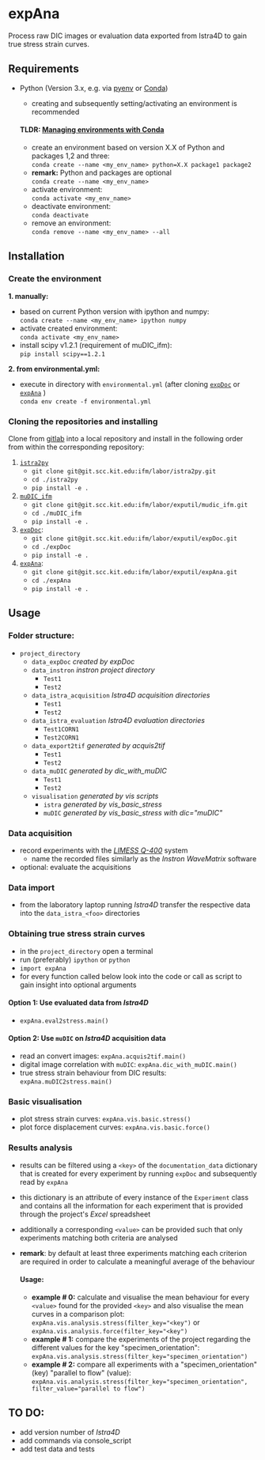# expAna

Process raw DIC images or evaluation data exported from Istra4D to gain true stress strain curves.

## Requirements
- Python (Version 3.x, e.g. via [pyenv](https://github.com/pyenv/pyenv) or [Conda](https://docs.conda.io/en/latest/))
    - creating and subsequently setting/activating an environment is recommended

  #### **TLDR**: [Managing environments with Conda](https://docs.conda.io/projects/conda/en/latest/user-guide/tasks/manage-environments.html)
  - create an environment based on version X.X of Python and packages 1,2 and three:   
  `conda create --name <my_env_name> python=X.X package1 package2`
  - **remark:** Python and packages are optional   
  `conda create --name <my_env_name>`
  - activate environment:   
  `conda activate <my_env_name>`
  - deactivate environment:   
  `conda deactivate`
  - remove an environment:   
  `conda remove --name <my_env_name> --all`

## Installation
### Create the environment
**1. manually:** 
  - based on current Python version with ipython and numpy:   
    `conda create --name <my_env_name> ipython numpy`
  - activate created environment:   
    `conda activate <my_env_name>`
  - install scipy v1.2.1 (requirement of muDIC_ifm):   
    `pip install scipy==1.2.1`
    
**2. from environmental.yml:**
  - execute in directory with `environmental.yml` (after cloning [`expDoc`](https://git.scc.kit.edu/ifm/labor/exputil/expDoc) or [`expAna`](https://git.scc.kit.edu/ifm/labor/exputil/expAna) )   
    `conda env create -f environmental.yml`

### Cloning the repositories and installing
Clone from [gitlab](https://git.scc.kit.edu/) into a local repository and install in the following order from within the corresponding repository:
1. [`istra2py`](https://git.scc.kit.edu/ifm/labor/istra2py)
   - `git clone git@git.scc.kit.edu:ifm/labor/istra2py.git`
   - `cd ./istra2py`
   - `pip install -e .`
2. [`muDIC_ifm`](https://git.scc.kit.edu/ifm/labor/exputil/mudic_ifm)
   - `git clone git@git.scc.kit.edu:ifm/labor/exputil/mudic_ifm.git`
   - `cd ./muDIC_ifm`
   - `pip install -e .`
3. [`expDoc`](https://git.scc.kit.edu/ifm/labor/exputil/expDoc):
   - `git clone git@git.scc.kit.edu:ifm/labor/exputil/expDoc.git`
   - `cd ./expDoc`
   - `pip install -e .`
4. [`expAna`](https://git.scc.kit.edu/ifm/labor/exputil/expAna):
   - `git clone git@git.scc.kit.edu:ifm/labor/exputil/expAna.git`
   - `cd ./expAna`
   - `pip install -e .`

## Usage
### Folder structure:
- `project_directory`
  - `data_expDoc` *created by expDoc*
  - `data_instron` *instron project directory*
     - `Test1`
     - `Test2`
  - `data_istra_acquisition` *Istra4D acquisition directories*
     - `Test1`
     - `Test2`
  - `data_istra_evaluation` *Istra4D evaluation directories*
     - `Test1CORN1`
     - `Test2CORN1`
  - `data_export2tif` *generated by acquis2tif*
     - `Test1`
     - `Test2`
  - `data_muDIC` *generated by dic_with_muDIC*
     - `Test1`
     - `Test2`
  - `visualisation` *generated by vis scripts*
     - `istra` *generated by vis_basic_stress*
     - `muDIC` *generated by vis_basic_stress with dic="muDIC"*

### Data acquisition
- record experiments with the [_LIMESS Q-400_](https://git.scc.kit.edu/ifm/labor/pruefmaschinen/-/tree/master/DIC_Limess) system
  - name the recorded files similarly as the _Instron WaveMatrix_ software
- optional: evaluate the acquisitions 

### Data import
- from the laboratory laptop running _Istra4D_ transfer the respective data into the `data_istra_<foo>` directories

### Obtaining true stress strain curves
- in the `project_directory` open a terminal
- run (preferably) `ipython` or `python`
- `import expAna`
- for every function called below look into the code or call as script to gain insight into optional arguments
#### Option 1: Use evaluated data from _Istra4D_
- `expAna.eval2stress.main()`
#### Option 2: Use `muDIC` on _Istra4D_ acquisition data
- read an convert images: `expAna.acquis2tif.main()`
- digital image correlation with `muDIC`: `expAna.dic_with_muDIC.main()`
- true stress strain behaviour from DIC results: `expAna.muDIC2stress.main()`

### Basic visualisation
- plot stress strain curves: `expAna.vis.basic.stress()`
- plot force displacement curves: `expAna.vis.basic.force()`

### Results analysis
- results can be filtered using a `<key>` of the `documentation_data` dictionary that is created for every experiment by running `expDoc` and subsequently read by `expAna`
- this dictionary is an attribute of every instance of the `Experiment` class and contains all the information for each experiment that is provided through the project's _Excel_ spreadsheet
- additionally a corresponding `<value>` can be provided such that only experiments matching both criteria are analysed
- **remark**: by default at least three experiments matching each criterion are required in order to calculate a meaningful average of the behaviour

  #### Usage: 
    - **example # 0:** calculate and visualise the mean behaviour for every `<value>` found for the provided `<key>` and also visualise the mean curves in a comparison plot: `expAna.vis.analysis.stress(filter_key="<key")` or `expAna.vis.analysis.force(filter_key="<key")`
    - **example # 1:** compare the experiments of the project regarding the different values for the key "specimen_orientation": `expAna.vis.analysis.stress(filter_key="specimen_orientation")`
    - **example # 2:** compare all experiments with a "specimen_orientation" (key) "parallel to flow" (value): `expAna.vis.analysis.stress(filter_key="specimen_orientation", filter_value="parallel to flow")`

## TO DO:
- add version number of _Istra4D_
- add commands via console_script
- add test data and tests
